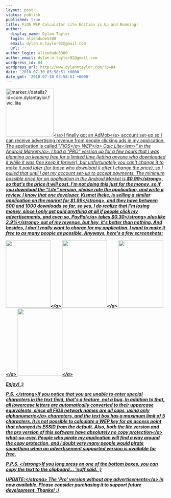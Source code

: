 ```yaml
---
layout: post
status: publish
published: true
title: FiOS WEP Calculator Lite Edition is Up and Running!
author:
  display_name: Dylan Taylor
  login: aliendude5300
  email: dylan.m.taylor92@gmail.com
  url: ''
author_login: aliendude5300
author_email: dylan.m.taylor92@gmail.com
wordpress_id: 84
wordpress_url: http://www.dylanmtaylor.com/?p=84
date: '2010-07-30 03:58:51 +0000'
date_gmt: '2010-07-30 03:58:51 +0000'
---
```

<p><a href="http:&#47;&#47;dylanmtaylor.com&#47;wp-content&#47;uploads&#47;2010&#47;12&#47;lite_qrcode2.png"><img class="size-thumbnail wp-image-130 alignleft" title="FiOS WEP Calculator Lite QR Code" src="http:&#47;&#47;www.dylanmtaylor.com&#47;wp-content&#47;uploads&#47;2010&#47;11&#47;lite_qrcode2.png" alt="market:&#47;&#47;details?id=com.dylantaylor.fwc_lite" width="150" height="150" &#47;><&#47;a>I finally got an <a class="zem_slink" title="AdMob" rel="homepage" href="http:&#47;&#47;admob.com">AdMob<&#47;a> account set-up so I can receive advertising revenue from people clicking ads in my application. The application is called "<em><a class="zem_slink" title="Verizon FiOS" rel="wikipedia" href="http:&#47;&#47;en.wikipedia.org&#47;wiki&#47;Verizon_FiOS">FiOS<&#47;a> <a class="zem_slink" title="Wired Equivalent Privacy" rel="wikipedia" href="http:&#47;&#47;en.wikipedia.org&#47;wiki&#47;Wired_Equivalent_Privacy">WEP<&#47;a> Calc Lite<&#47;em>" in the <a class="zem_slink" title="Android Market" rel="homepage" href="http:&#47;&#47;www.android.com&#47;market&#47;">Android Market<&#47;a>. I had a "PRO" version up for a few hours that I was planning on keeping free for a limited time (letting anyone who downloaded it while it was free keep it forever), but unfortunately you can't change it to make it paid later (for those who download it after I change the price), so I pulled that until I get my account set-up to accept payments. The minimum possible price for an application in the Android Market is<strong> $0.99<&#47;strong>, so that's the price it will cost. I'm not doing this just for the money, so if you download the "Lite" version, please rate the application, and write a review. I know that one developer, Kismet Iheke, is selling a similar application on the market for<strong> $1.99<&#47;strong>, and they have between 500 and 1000 downloads so far, so yes, I do realize that I'm losing money, since I only get paid anything at all if people click my advertisements, and even so, <a class="zem_slink" title="PayPal" rel="homepage" href="http:&#47;&#47;paypal.com">PayPal<&#47;a> takes <strong>$0.30<&#47;strong> plus like<strong> 2.9%<&#47;strong> out of my revenue, but hey, it's better than nothing. And besides, I don't really want to charge for my application. I want to make it free to as many people as possible. Anyways, here's a few screenshots:</p>
<p><a href="http:&#47;&#47;dylanmtaylor.com&#47;wp-content&#47;uploads&#47;2010&#47;12&#47;fwcpro-screenshot1.png"><img class="alignnone size-medium wp-image-90" title="FiOS WEP Calc PRO Screenshot 1" src="http:&#47;&#47;www.dylanmtaylor.com&#47;wp-content&#47;uploads&#47;2010&#47;11&#47;fwcpro-screenshot1.png" alt="" width="140" height="210" &#47;><&#47;a><a href="http:&#47;&#47;dylanmtaylor.com&#47;wp-content&#47;uploads&#47;2010&#47;12&#47;fwcpro-screenshot2.png"> <img class="alignnone size-medium wp-image-91" title="FiOS WEP Calc PRO Screenshot 2" src="http:&#47;&#47;www.dylanmtaylor.com&#47;wp-content&#47;uploads&#47;2010&#47;11&#47;fwcpro-screenshot2.png" alt="" width="140" height="210" &#47;><&#47;a> <a href="http:&#47;&#47;dylanmtaylor.com&#47;wp-content&#47;uploads&#47;2010&#47;12&#47;fwclite-screenshot1.png"><img class="alignnone size-medium wp-image-88" title="FiOS WEP Calc Lite Screenshot 1" src="http:&#47;&#47;www.dylanmtaylor.com&#47;wp-content&#47;uploads&#47;2010&#47;11&#47;fwclite-screenshot1.png" alt="" width="140" height="210" &#47;><&#47;a> <a href="http:&#47;&#47;dylanmtaylor.com&#47;wp-content&#47;uploads&#47;2010&#47;12&#47;fwclite-screenshot2.png"><img class="alignnone size-medium wp-image-86" title="FiOS WEP Calc Lite Screenshot 2" src="http:&#47;&#47;www.dylanmtaylor.com&#47;wp-content&#47;uploads&#47;2010&#47;11&#47;fwclite-screenshot2.png" alt="" width="140" height="210" &#47;><&#47;a></p>
<p>Enjoy! :)</p>
<p><strong>P.S. <&#47;strong>If you notice that you are unable to enter special characters in the text field, that's a feature, not a bug. In addition to that, all lowercase letters are automatically converted to their uppercase equivalents, since all FiOS network names are all caps, using only <a class="zem_slink" title="Alphanumeric" rel="wikipedia" href="http:&#47;&#47;en.wikipedia.org&#47;wiki&#47;Alphanumeric">alphanumeric<&#47;a> characters, and the text box has a maximum limit of 5 characters. It is not possible to calculate a WEP key for an access point that changed its ESSID from the default. Also, both the lite version and the pro version of this software have absolutely no <a class="zem_slink" title="Copy protection" rel="wikipedia" href="http:&#47;&#47;en.wikipedia.org&#47;wiki&#47;Copy_protection">copy protection<&#47;a> what-so-ever. People who pirate my application will find a way around the copy protection, and I doubt very many people would pirate something when an advertisement supported version is available for free.</p>
<p><strong>P.P.S. <&#47;strong>If you long press on one of the bottom boxes, you can copy the text to the clipboard... 'nuff said. ;)</p>
<p><strong>UPDATE:<&#47;strong> The <a href="http:&#47;&#47;www.dylanmtaylor.com&#47;2010&#47;08&#47;02&#47;fios-wep-calculator-pro-is-back-for-only-0-99&#47;">'Pro' version without any advertisements<&#47;a> in now available. Please consider purchasing it to support future development. Thanks! :)</p>
<div id="_mcePaste" style="position:absolute;left:-10000px;top:501px;width:1px;height:1px;overflow:hidden;"><a href="http:&#47;&#47;www.dylanmtaylor.com&#47;?attachment_id=105"><img src="http:&#47;&#47;dylantaylor.files.wordpress.com&#47;2010&#47;07&#47;lite_qrcode1.png" alt="market:&#47;&#47;details?id=com.dylantaylor.fwc_lite"<&#47;a>I finally got an AdMob account set-up so I can receive advertising revenue from people clicking ads in my application. The application is called "<em>FiOS WEP Calc Lite<&#47;em>" in the Android Market. I had a "PRO" version up for a few hours that I was planning on keeping free for a limited time (letting anyone who downloaded it while it was free keep it forever), but unfortunately you can't change it to make it paid later (for those who download it after I change the price), so I pulled that until I get my account set-up to accept payments. The minimum possible price for an application in the Android Market is<strong> $0.99<&#47;strong>, so that's the price it will cost. I'm not doing this just for the money, so if you download the "Lite" version, please rate the application, and write a review. I know that one developer, Kismet Iheke, is selling a similar application on the market for<strong> $1.99<&#47;strong>, and they have between 500 and 1000 downloads so far, so yes, I do realize that I'm losing money, since I only get paid anything at all if people click my advertisements, and even so, PayPal takes <strong>$0.30<&#47;strong> plus like<strong> 2.9%<&#47;strong> out of my revenue, but hey, it's better than nothing. And besides, I don't really want to charge for my application. I want to make it free to as many people as possible. Anyways, here's a few screenshots:[gallery columns="4"]</p>
<p>Enjoy! :)</p>
<p><strong>P.S. <&#47;strong>If you notice that you are unable to enter special characters in the text field, that's a feature, not a bug. In addition to that, all lowercase letters are automatically converted to their uppercase equivalents, since all FiOS network names are all caps, using only alphanumeric characters, and the text box has a maximum limit of 5 characters. It is not possible to calculate a WEP key for an access point that changed its ESSID from the default. Also, both the lite version and the pro version of this software have absolutely no copy protection what-so-ever. People who pirate my application will find a way around the copy protection, and I doubt very many people would pirate something when an advertisement supported version is available for free.</p>
<p><&#47;div></p>

